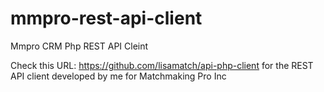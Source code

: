 mmpro-rest-api-client
=====================

Mmpro CRM Php REST API Cleint

Check this URL: https://github.com/lisamatch/api-php-client for the REST API client developed by me for Matchmaking Pro Inc
